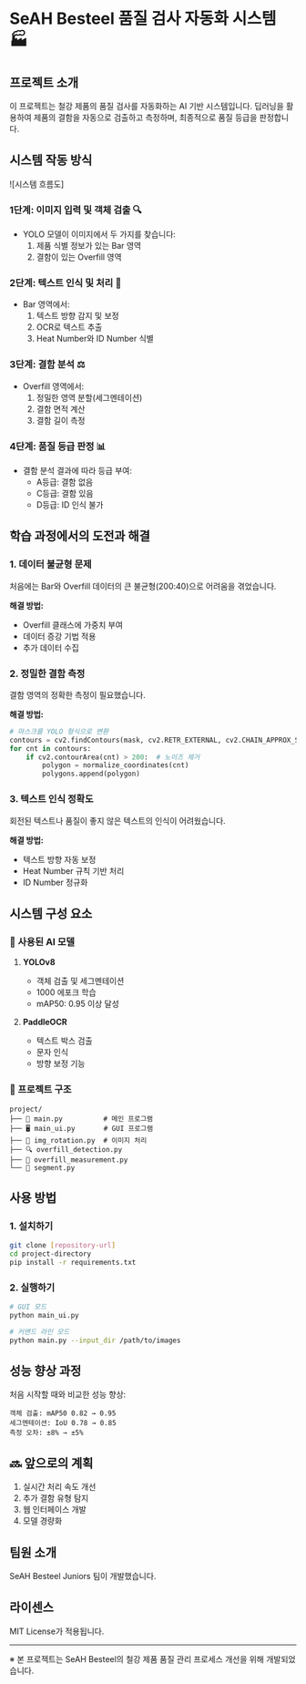 # SeAH Besteel 품질 검사 자동화 시스템 🏭

## 프로젝트 소개

이 프로젝트는 철강 제품의 품질 검사를 자동화하는 AI 기반 시스템입니다. 딥러닝을 활용하여 제품의 결함을 자동으로 검출하고 측정하며, 최종적으로 품질 등급을 판정합니다.

## 시스템 작동 방식
![시스템 흐름도]

### 1단계: 이미지 입력 및 객체 검출 🔍
- YOLO 모델이 이미지에서 두 가지를 찾습니다:
  1. 제품 식별 정보가 있는 Bar 영역
  2. 결함이 있는 Overfill 영역

### 2단계: 텍스트 인식 및 처리 📝
- Bar 영역에서:
  1. 텍스트 방향 감지 및 보정
  2. OCR로 텍스트 추출
  3. Heat Number와 ID Number 식별

### 3단계: 결함 분석 ⚖️
- Overfill 영역에서:
  1. 정밀한 영역 분할(세그멘테이션)
  2. 결함 면적 계산
  3. 결함 길이 측정

### 4단계: 품질 등급 판정 📊
- 결함 분석 결과에 따라 등급 부여:
  - A등급: 결함 없음
  - C등급: 결함 있음
  - D등급: ID 인식 불가

## 학습 과정에서의 도전과 해결

### 1. 데이터 불균형 문제
처음에는 Bar와 Overfill 데이터의 큰 불균형(200:40)으로 어려움을 겪었습니다.

**해결 방법:**
- Overfill 클래스에 가중치 부여
- 데이터 증강 기법 적용
- 추가 데이터 수집

### 2. 정밀한 결함 측정
결함 영역의 정확한 측정이 필요했습니다.

**해결 방법:**
```python
# 마스크를 YOLO 형식으로 변환
contours = cv2.findContours(mask, cv2.RETR_EXTERNAL, cv2.CHAIN_APPROX_SIMPLE)
for cnt in contours:
    if cv2.contourArea(cnt) > 200:  # 노이즈 제거
        polygon = normalize_coordinates(cnt)
        polygons.append(polygon)
```

### 3. 텍스트 인식 정확도
회전된 텍스트나 품질이 좋지 않은 텍스트의 인식이 어려웠습니다.

**해결 방법:**
- 텍스트 방향 자동 보정
- Heat Number 규칙 기반 처리
- ID Number 정규화

## 시스템 구성 요소

### 🤖 사용된 AI 모델
1. **YOLOv8**
   - 객체 검출 및 세그멘테이션
   - 1000 에포크 학습
   - mAP50: 0.95 이상 달성

2. **PaddleOCR**
   - 텍스트 박스 검출
   - 문자 인식
   - 방향 보정 기능

### 📁 프로젝트 구조
```
project/
├── 📄 main.py          # 메인 프로그램
├── 🖥️ main_ui.py       # GUI 프로그램
├── 📸 img_rotation.py  # 이미지 처리
├── 🔍 overfill_detection.py
├── 📏 overfill_measurement.py
└── 🎯 segment.py
```

## 사용 방법

### 1. 설치하기
```bash
git clone [repository-url]
cd project-directory
pip install -r requirements.txt
```

### 2. 실행하기
```bash
# GUI 모드
python main_ui.py

# 커맨드 라인 모드
python main.py --input_dir /path/to/images
```

## 성능 향상 과정

처음 시작할 때와 비교한 성능 향상:
```
객체 검출: mAP50 0.82 → 0.95
세그멘테이션: IoU 0.78 → 0.85
측정 오차: ±8% → ±5%
```

## 🔜 앞으로의 계획
1. 실시간 처리 속도 개선
2. 추가 결함 유형 탐지
3. 웹 인터페이스 개발
4. 모델 경량화

## 팀원 소개
SeAH Besteel Juniors 팀이 개발했습니다.

## 라이센스
MIT License가 적용됩니다.

---
※ 본 프로젝트는 SeAH Besteel의 철강 제품 품질 관리 프로세스 개선을 위해 개발되었습니다.
